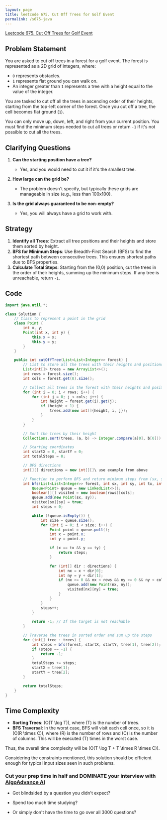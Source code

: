 ```yaml
---
layout: page
title: leetcode 675. Cut Off Trees for Golf Event
permalink: /s675-java
---
```

[Leetcode 675. Cut Off Trees for Golf Event](https://algoadvance.github.io/algoadvance/l675)
## Problem Statement

You are asked to cut off trees in a forest for a golf event. The forest is represented as a 2D grid of integers, where:

- `0` represents obstacles.
- `1` represents flat ground you can walk on.
- An integer greater than `1` represents a tree with a height equal to the value of the integer.

You are tasked to cut off all the trees in ascending order of their heights, starting from the top-left corner of the forest. Once you cut off a tree, the cell becomes flat ground (`1`).

You can only move up, down, left, and right from your current position. You must find the minimum steps needed to cut all trees or return `-1` if it's not possible to cut all the trees.

## Clarifying Questions

1. **Can the starting position have a tree?**
   - Yes, and you would need to cut it if it's the smallest tree.

2. **How large can the grid be?**
   - The problem doesn't specify, but typically these grids are manageable in size (e.g., less than 100x100).

3. **Is the grid always guaranteed to be non-empty?**
   - Yes, you will always have a grid to work with.

## Strategy

1. **Identify all Trees**: Extract all tree positions and their heights and store them sorted by height.
2. **BFS for Minimum Steps**: Use Breadth-First Search (BFS) to find the shortest path between consecutive trees. This ensures shortest paths due to BFS properties.
3. **Calculate Total Steps**: Starting from the (0,0) position, cut the trees in the order of their heights, summing up the minimum steps. If any tree is unreachable, return `-1`.

## Code

```java
import java.util.*;

class Solution {
    // Class to represent a point in the grid
    class Point {
        int x, y;
        Point(int x, int y) {
            this.x = x;
            this.y = y;
        }
    }

    public int cutOffTree(List<List<Integer>> forest) {
        // List to store all the trees with their heights and positions
        List<int[]> trees = new ArrayList<>();
        int rows = forest.size();
        int cols = forest.get(0).size();

        // Collect all trees in the forest with their heights and positions
        for (int i = 0; i < rows; i++) {
            for (int j = 0; j < cols; j++) {
                int height = forest.get(i).get(j);
                if (height > 1) {
                    trees.add(new int[]{height, i, j});
                }
            }
        }

        // Sort the trees by their height
        Collections.sort(trees, (a, b) -> Integer.compare(a[0], b[0]));

        // Starting coordinates
        int startX = 0, startY = 0;
        int totalSteps = 0;

        // BFS directions
        int[][] directions = new int[][]\ use example from above

        // Function to perform BFS and return minimum steps from (sx, sy) to (tx, ty)
        int bfs(List<List<Integer>> forest, int sx, int sy, int tx, int ty) {
            Queue<Point> queue = new LinkedList<>();
            boolean[][] visited = new boolean[rows][cols];
            queue.add(new Point(sx, sy));
            visited[sx][sy] = true;
            int steps = 0;

            while (!queue.isEmpty()) {
                int size = queue.size();
                for (int i = 0; i < size; i++) {
                    Point point = queue.poll();
                    int x = point.x;
                    int y = point.y;

                    if (x == tx && y == ty) {
                        return steps;
                    }

                    for (int[] dir : directions) {
                        int nx = x + dir[0];
                        int ny = y + dir[1];
                        if (nx >= 0 && nx < rows && ny >= 0 && ny < cols && !visited[nx][ny] && forest.get(nx).get(ny) != 0) {
                            queue.add(new Point(nx, ny));
                            visited[nx][ny] = true;
                        }
                    }
                }
                steps++;
            }
            
            return -1; // If the target is not reachable
        }

        // Traverse the trees in sorted order and sum up the steps
        for (int[] tree : trees) {
            int steps = bfs(forest, startX, startY, tree[1], tree[2]);
            if (steps == -1) {
                return -1;
            }
            totalSteps += steps;
            startX = tree[1];
            startY = tree[2];
        }

        return totalSteps;
    }
}
```

## Time Complexity

- **Sorting Trees**: \(O(T \log T)\), where \(T\) is the number of trees.
- **BFS Traversal**: In the worst case, BFS will visit each cell once, so it is \(O(R \times C)\), where \(R\) is the number of rows and \(C\) is the number of columns. This will be executed \(T\) times in the worst case.

Thus, the overall time complexity will be \(O(T \log T + T \times R \times C)\).

Considering the constraints mentioned, this solution should be efficient enough for typical input sizes seen in such problems.


### Cut your prep time in half and DOMINATE your interview with [AlgoAdvance AI](https://algoAdvance.com)

- Got blindsided by a question you didn't expect?

- Spend too much time studying?

- Or simply don't have the time to go over all 3000 questions?

